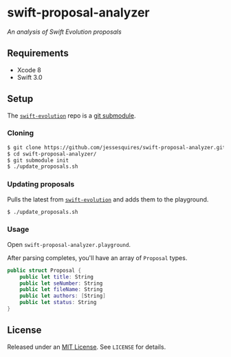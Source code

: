 # swift-proposal-analyzer

*An analysis of Swift Evolution proposals*

## Requirements

- Xcode 8
- Swift 3.0

## Setup

The [`swift-evolution`](https://github.com/apple/swift-evolution) repo is a [git submodule](https://git-scm.com/book/en/v2/Git-Tools-Submodules).

### Cloning

```bash
$ git clone https://github.com/jessesquires/swift-proposal-analyzer.git
$ cd swift-proposal-analyzer/
$ git submodule init
$ ./update_proposals.sh
```

### Updating proposals

Pulls the latest from [`swift-evolution`](https://github.com/apple/swift-evolution) and adds them to the playground.

```bash
$ ./update_proposals.sh
```

### Usage

Open `swift-proposal-analyzer.playground`.

After parsing completes, you'll have an array of `Proposal` types. 

```swift
public struct Proposal {
    public let title: String
    public let seNumber: String
    public let fileName: String
    public let authors: [String]
    public let status: String
}
```

## License

Released under an [MIT License](http://opensource.org/licenses/MIT). See `LICENSE` for details.
